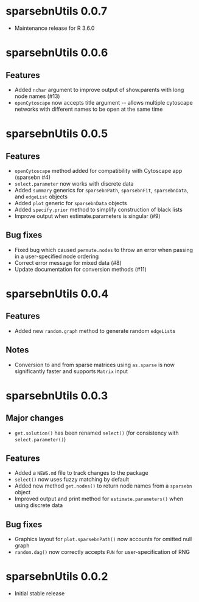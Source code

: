 # sparsebnUtils 0.0.7

* Maintenance release for R 3.6.0

# sparsebnUtils 0.0.6

## Features

* Added `nchar` argument to improve output of show.parents with long node names (#13)
* `openCytoscape` now accepts title argument -- allows multiple cytoscape networks with different names to be open at the same time

# sparsebnUtils 0.0.5

## Features

* `openCytoscape` method added for compatibility with Cytoscape app (sparsebn #4)
* `select.parameter` now works with discrete data
* Added `summary` generics for `sparsebnPath`, `sparsebnFit`, `sparsebnData`, and
`edgeList` objects
* Added `plot` generic for `sparsebnData` objects
* Added `specify.prior` method to simplify construction of black lists
* Improve output when estimate.parameters is singular (#9)

## Bug fixes

* Fixed bug which caused `permute.nodes` to throw an error when passing in a user-specified node ordering
* Correct error message for mixed data (#8)
* Update documentation for conversion methods (#11)

# sparsebnUtils 0.0.4

## Features

* Added new `random.graph` method to generate random `edgeList`s

## Notes

* Conversion to and from sparse matrices using `as.sparse` is now significantly faster and supports `Matrix` input

# sparsebnUtils 0.0.3

## Major changes

* `get.solution()` has been renamed `select()` (for consistency with `select.parameter()`)

## Features

* Added a `NEWS.md` file to track changes to the package
* `select()` now uses fuzzy matching by default
* Added new method `get.nodes()` to return node names from a `sparsebn` object
* Improved output and print method for `estimate.parameters()` when using discrete data

## Bug fixes

* Graphics layout for `plot.sparsebnPath()` now accounts for omitted null graph
* `random.dag()` now correctly accepts `FUN` for user-specification of RNG

# sparsebnUtils 0.0.2

* Initial stable release

